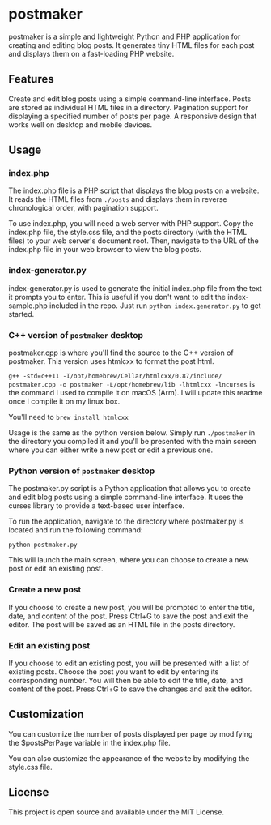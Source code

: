 # postmaker
 postmaker is a simple and lightweight Python and PHP application for creating and editing blog posts. It generates tiny HTML files for each post and displays them on a fast-loading PHP website.
 
 ## Features

Create and edit blog posts using a simple command-line interface.
Posts are stored as individual HTML files in a directory.
Pagination support for displaying a specified number of posts per page.
A responsive design that works well on desktop and mobile devices.

## Usage
### index.php
The index.php file is a PHP script that displays the blog posts on a website. It reads the HTML files from `./posts` and displays them in reverse chronological order, with pagination support.

To use index.php, you will need a web server with PHP support. Copy the index.php file, the style.css file, and the posts directory (with the HTML files) to your web server's document root. Then, navigate to the URL of the index.php file in your web browser to view the blog posts.

### index-generator.py
index-generator.py is used to generate the initial index.php file from the text it prompts you to enter. This is useful if you don't want to edit the index-sample.php included in the repo. Just run `python index.generator.py` to get started.

### C++ version of `postmaker` desktop
postmaker.cpp is where you'll find the source to the C++ version of postmaker. This version uses htmlcxx to format the post html.

`g++ -std=c++11 -I/opt/homebrew/Cellar/htmlcxx/0.87/include/ postmaker.cpp -o postmaker -L/opt/homebrew/lib -lhtmlcxx -lncurses` is the command I used to compile it on macOS (Arm). I will update this readme once I compile it on my linux box. 

You'll need to `brew install htmlcxx` 

Usage is the same as the python version below. Simply run `./postmaker` in the directory you compiled it and you'll be presented with the main screen where you can either write a new post or edit a previous one.

### Python version of `postmaker` desktop
The postmaker.py script is a Python application that allows you to create and edit blog posts using a simple command-line interface. It uses the curses library to provide a text-based user interface.

To run the application, navigate to the directory where postmaker.py is located and run the following command:

```
python postmaker.py
```

This will launch the main screen, where you can choose to create a new post or edit an existing post.

### Create a new post

If you choose to create a new post, you will be prompted to enter the title, date, and content of the post. Press Ctrl+G to save the post and exit the editor. The post will be saved as an HTML file in the posts directory.

### Edit an existing post

If you choose to edit an existing post, you will be presented with a list of existing posts. Choose the post you want to edit by entering its corresponding number. You will then be able to edit the title, date, and content of the post. Press Ctrl+G to save the changes and exit the editor.


## Customization

You can customize the number of posts displayed per page by modifying the $postsPerPage variable in the index.php file.

You can also customize the appearance of the website by modifying the style.css file.

## License

This project is open source and available under the MIT License.
